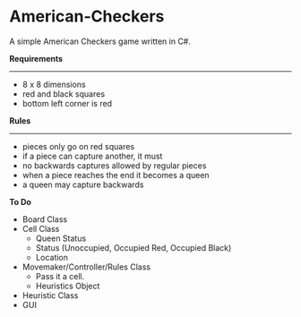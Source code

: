 # American-Checkers
A simple American Checkers game written in C#.

**Requirements**
***
* 8 x 8 dimensions
* red and black squares
* bottom left corner is red

**Rules**
***
* pieces only go on red squares
* if a piece can capture another, it must
* no backwards captures allowed by regular pieces
* when a piece reaches the end it becomes a queen
* a queen may capture backwards

**To Do**
* Board Class
* Cell Class
  * Queen Status
  * Status (Unoccupied, Occupied Red, Occupied Black)
  * Location
* Movemaker/Controller/Rules Class
  * Pass it a cell.
  * Heuristics Object
* Heuristic Class
* GUI
